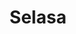 ---
title: Selasa
items:
  - startAt: 08:00
    endAt: 10:40
    subjectCode: rpl209
    type: practice
    room: TA 12.4
  - startAt: 12:00
    endAt: 13:20
    subjectCode: rpl208
    type: theory
    room: Online
---